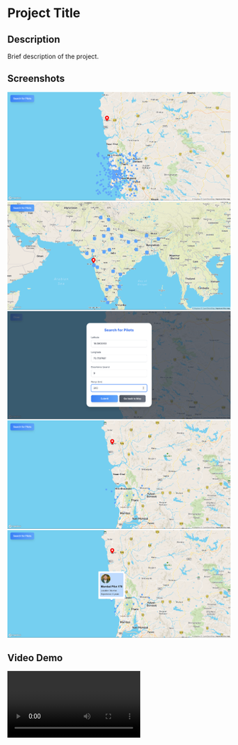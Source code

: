 # Project Title

## Description

Brief description of the project.

## Screenshots

![App Pilots](media/All%20Pilots.png)
![App Pilots](<media/All%20Pilots%20(India).png>)
![Pilot Search Form](media/Search%20Form.png)
![Search result](media/Search%20Result.png)
![Pilot Info](media/Pilot%20Info.png)

## Video Demo

![Video](media/Pilot%20Mapping.mp4)